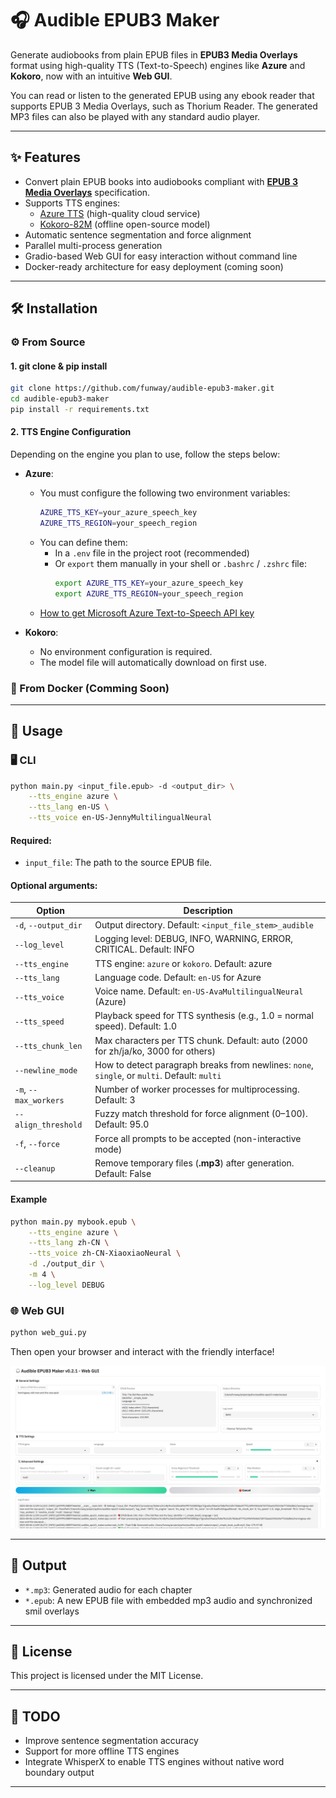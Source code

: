 # 🎧 Audible EPUB3 Maker

Generate audiobooks from plain EPUB files in **EPUB3 Media Overlays** format using high-quality TTS (Text-to-Speech) engines like **Azure** and **Kokoro**, now with an intuitive **Web GUI**.

You can read or listen to the generated EPUB using any ebook reader that supports EPUB 3 Media Overlays, such as Thorium Reader. The generated MP3 files can also be played with any standard audio player.

---

## ✨ Features

- Convert plain EPUB books into audiobooks compliant with **[EPUB 3 Media Overlays](https://www.w3.org/TR/epub/#sec-media-overlays)** specification.
- Supports TTS engines:
  - [Azure TTS](https://learn.microsoft.com/en-us/azure/ai-services/speech-service/get-started-text-to-speech) (high-quality cloud service)
  - [Kokoro-82M](https://huggingface.co/hexgrad/Kokoro-82M) (offline open-source model)
- Automatic sentence segmentation and force alignment
- Parallel multi-process generation
- Gradio-based Web GUI for easy interaction without command line
- Docker-ready architecture for easy deployment (coming soon)
---

## 🛠 Installation

### ⚙️ From Source
#### 1. git clone & pip install
```bash
git clone https://github.com/funway/audible-epub3-maker.git 
cd audible-epub3-maker
pip install -r requirements.txt
```

#### 2. TTS Engine Configuration

Depending on the engine you plan to use, follow the steps below:

- **Azure**:
  - You must configure the following two environment variables:
    ```bash
    AZURE_TTS_KEY=your_azure_speech_key
    AZURE_TTS_REGION=your_speech_region
    ```
  - You can define them:
    - In a `.env` file in the project root (recommended)
    - Or `export` them manually in your shell or `.bashrc` / `.zshrc` file:
      ```bash
      export AZURE_TTS_KEY=your_azure_speech_key
      export AZURE_TTS_REGION=your_speech_region
      ```
  - [How to get Microsoft Azure Text-to-Speech API key](https://docs.merkulov.design/how-to-get-microsoft-azure-tts-api-key/)

- **Kokoro**:
  - No environment configuration is required.
  - The model file will automatically download on first use.


### 🐳 From Docker (Comming Soon)

---

## 🚀 Usage

### 🖥️ CLI

```bash
python main.py <input_file.epub> -d <output_dir> \
    --tts_engine azure \
    --tts_lang en-US \
    --tts_voice en-US-JennyMultilingualNeural
```

#### Required:
- `input_file`: The path to the source EPUB file.

#### Optional arguments:

| Option                | Description                                                                                  |
| --------------------- | -------------------------------------------------------------------------------------------- |
| `-d`, `--output_dir`  | Output directory. Default: `<input_file_stem>_audible`                                       |
| `--log_level`         | Logging level: DEBUG, INFO, WARNING, ERROR, CRITICAL. Default: INFO                          |
| `--tts_engine`        | TTS engine: `azure` or `kokoro`. Default: azure                                              |
| `--tts_lang`          | Language code. Default: `en-US` for Azure                                                    |
| `--tts_voice`         | Voice name. Default: `en-US-AvaMultilingualNeural` (Azure)                                   |
| `--tts_speed`         | Playback speed for TTS synthesis (e.g., 1.0 = normal speed). Default: 1.0                    |
| `--tts_chunk_len`     | Max characters per TTS chunk. Default: auto (2000 for zh/ja/ko, 3000 for others)             |
| `--newline_mode`      | How to detect paragraph breaks from newlines: `none`, `single`, or `multi`. Default: `multi` |
| `-m`, `--max_workers` | Number of worker processes for multiprocessing. Default: 3                                   |
| `--align_threshold`   | Fuzzy match threshold for force alignment (0–100). Default: 95.0                             |
| `-f`, `--force`       | Force all prompts to be accepted (non-interactive mode)                                      |
| `--cleanup`           | Remove temporary files (**.mp3**) after generation. Default: False                           |

#### Example

```bash
python main.py mybook.epub \
    --tts_engine azure \
    --tts_lang zh-CN \
    --tts_voice zh-CN-XiaoxiaoNeural \
    -d ./output_dir \
    -m 4 \
    --log_level DEBUG
```

### 🌐 Web GUI

```bash
python web_gui.py
```

Then open your browser and interact with the friendly interface!

![Web GUI Screenshot](screenshot.png)

---

## 💾 Output

- `*.mp3`: Generated audio for each chapter
- `*.epub`: A new EPUB file with embedded mp3 audio and synchronized smil overlays

---

## 📄 License

This project is licensed under the MIT License.

---

## 🚗 TODO
- Improve sentence segmentation accuracy
- Support for more offline TTS engines
- Integrate WhisperX to enable TTS engines without native word boundary output
---


